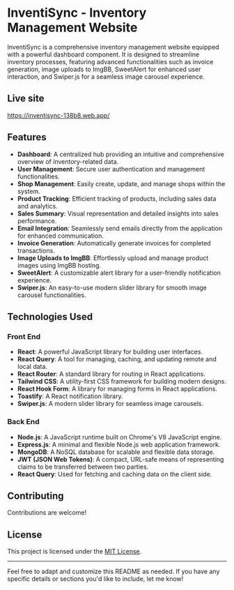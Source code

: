 # InventiSync - Inventory Management Website

InventiSync is a comprehensive inventory management website equipped with a powerful dashboard component. It is designed to streamline inventory processes, featuring advanced functionalities such as invoice generation, image uploads to ImgBB, SweetAlert for enhanced user interaction, and Swiper.js for a seamless image carousel experience.

## Live site
https://inventisync-138b8.web.app/

## Features

- **Dashboard**: A centralized hub providing an intuitive and comprehensive overview of inventory-related data.
- **User Management**: Secure user authentication and management functionalities.
- **Shop Management**: Easily create, update, and manage shops within the system.
- **Product Tracking**: Efficient tracking of products, including sales data and analytics.
- **Sales Summary**: Visual representation and detailed insights into sales performance.
- **Email Integration**: Seamlessly send emails directly from the application for enhanced communication.
- **Invoice Generation**: Automatically generate invoices for completed transactions.
- **Image Uploads to ImgBB**: Effortlessly upload and manage product images using ImgBB hosting.
- **SweetAlert**: A customizable alert library for a user-friendly notification experience.
- **Swiper.js**: An easy-to-use modern slider library for smooth image carousel functionalities.

## Technologies Used

### Front End

- **React**: A powerful JavaScript library for building user interfaces.
- **React Query**: A tool for managing, caching, and updating remote and local data.
- **React Router**: A standard library for routing in React applications.
- **Tailwind CSS**: A utility-first CSS framework for building modern designs.
- **React Hook Form**: A library for managing forms in React applications.
- **Toastify**: A React notification library.
- **Swiper.js**: A modern slider library for seamless image carousels.

### Back End

- **Node.js**: A JavaScript runtime built on Chrome's V8 JavaScript engine.
- **Express.js**: A minimal and flexible Node.js web application framework.
- **MongoDB**: A NoSQL database for scalable and flexible data storage.
- **JWT (JSON Web Tokens)**: A compact, URL-safe means of representing claims to be transferred between two parties.
- **React Query**: Used for fetching and caching data on the client side.


## Contributing

Contributions are welcome! 

## License

This project is licensed under the [MIT License](LICENSE).

---

Feel free to adapt and customize this README as needed. If you have any specific details or sections you'd like to include, let me know!